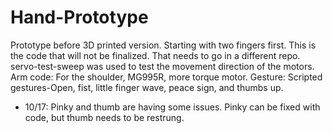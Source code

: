# Hand-Prototype
Prototype before 3D printed version. Starting with two fingers first. 
This is the code that will not be finalized. That needs to go in a different repo.
servo-test-sweep was used to test the movement direction of the motors. 
Arm code: For the shoulder, MG995R, more torque motor. 
Gesture: Scripted gestures-Open, fist, little finger wave, peace sign, and thumbs up. 
- 10/17: Pinky and thumb are having some issues. Pinky can be fixed with code, but thumb needs to be restrung. 
